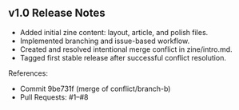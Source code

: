 ## v1.0 Release Notes
- Added initial zine content: layout, article, and polish files.
- Implemented branching and issue-based workflow.
- Created and resolved intentional merge conflict in zine/intro.md.
- Tagged first stable release after successful conflict resolution.

References:
- Commit 9be731f (merge of conflict/branch-b)
- Pull Requests: #1–#8

